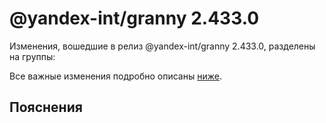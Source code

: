 # @yandex-int/granny 2.433.0

<!-- ЧЕЛОВЕЧЕСКОЕ ВСТУПЛЕНИЕ -->

Изменения, вошедшие в релиз @yandex-int/granny 2.433.0, разделены на группы:

Все важные изменения подробно описаны [ниже](#Пояснения).

## Пояснения

